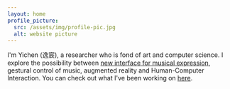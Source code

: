 ```yaml
---
layout: home
profile_picture:
  src: /assets/img/profile-pic.jpg
  alt: website picture
---
```


I'm Yichen (逸宸), a researcher who is fond of art and computer science. I explore the possibility between [new interface for musical expression](https://www.nime.org), gestural control of music, augmented reality and Human-Computer Interaction. You can check out what I've been working on [here](./work).

